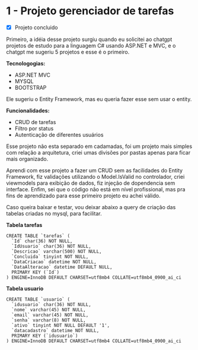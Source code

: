 # 1 - Projeto gerenciador de tarefas

- [x] Projeto concluido

Primeiro, a idéia desse projeto surgiu quando eu solicitei ao chatgpt projetos de estudo para a linguagem C# usando ASP.NET e MVC, e o chatgpt me sugeriu 5 projetos e esse é o primeiro.

**Tecnologogias:**
- ASP.NET MVC
- MYSQL
- BOOTSTRAP

Ele sugeriu o Entity Framework, mas eu queria fazer esse sem usar o entity.

**Funcionalidades:**
- CRUD de tarefas
- Filtro por status
- Autenticação de diferentes usuários

Esse projeto não esta separado em cadamadas, foi um projeto mais simples com relação a arquitetura, criei umas divisões por pastas apenas para ficar mais organizado.

Aprendi com esse projeto a fazer um CRUD sem as facilidades do Entity Framework, fiz validações utilizando o Model.IsValid no controlador, criei viewmodels para exibição de dados, fiz injeção de dopendencia sem interface.
Enfim, sei que o código não está em nível profissional, mas pra fins de aprendizado para esse primeiro projeto eu achei válido.

Caso queira baixar e testar, vou deixar abaixo a query de criação das tabelas criadas no mysql, para facilitar.

**Tabela tarefas**
```
CREATE TABLE `tarefas` (
  `Id` char(36) NOT NULL,
  `IdUsuario` char(36) NOT NULL,
  `Descricao` varchar(500) NOT NULL,
  `Concluida` tinyint NOT NULL,
  `DataCriacao` datetime NOT NULL,
  `DataAlteracao` datetime DEFAULT NULL,
  PRIMARY KEY (`Id`)
) ENGINE=InnoDB DEFAULT CHARSET=utf8mb4 COLLATE=utf8mb4_0900_ai_ci
```

**Tabela usuario**
```
CREATE TABLE `usuario` (
  `idusuario` char(36) NOT NULL,
  `nome` varchar(45) NOT NULL,
  `email` varchar(45) NOT NULL,
  `senha` varchar(8) NOT NULL,
  `ativo` tinyint NOT NULL DEFAULT '1',
  `datacadastro` datetime NOT NULL,
  PRIMARY KEY (`idusuario`)
) ENGINE=InnoDB DEFAULT CHARSET=utf8mb4 COLLATE=utf8mb4_0900_ai_ci
```

